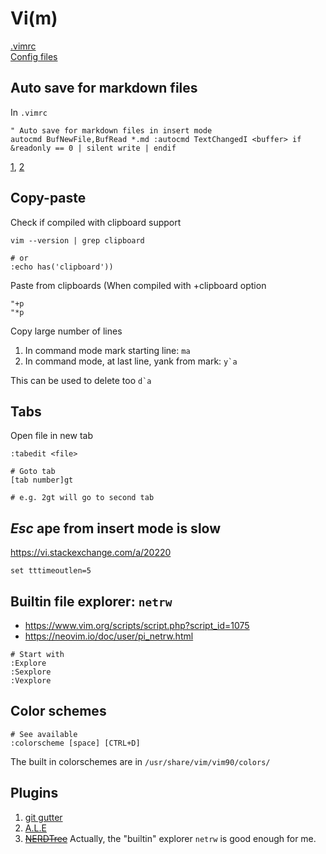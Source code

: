 # Vi(m)

[.vimrc](https://github.com/kghose/linux/blob/main/.vimrc)  
[Config files](https://github.com/kghose/linux/blob/main/.vim)

## Auto save for markdown files

In `.vimrc`
```
" Auto save for markdown files in insert mode
autocmd BufNewFile,BufRead *.md :autocmd TextChangedI <buffer> if &readonly == 0 | silent write | endif
```

[1](https://stackoverflow.com/a/60095826), 
[2](https://stackoverflow.com/a/63589188)


## Copy-paste

Check if compiled with clipboard support
```
vim --version | grep clipboard

# or
:echo has('clipboard'))
```

Paste from clipboards (When compiled with +clipboard option
```
"+p
"*p
```

Copy large number of lines

1. In command mode mark starting line: `ma`
1. In command mode, at last line, yank from mark: ``y`a``

This can be used to delete too ``d`a``


## Tabs
Open file in new tab
```
:tabedit <file>
```

```
# Goto tab
[tab number]gt

# e.g. 2gt will go to second tab  
```

## _Esc_ ape from insert mode is slow

https://vi.stackexchange.com/a/20220
```
set tttimeoutlen=5
```


## Builtin file explorer: `netrw`

- https://www.vim.org/scripts/script.php?script_id=1075
- https://neovim.io/doc/user/pi_netrw.html

```
# Start with
:Explore
:Sexplore
:Vexplore
```

## Color schemes
```
# See available
:colorscheme [space] [CTRL+D]
```

The built in colorschemes are in `/usr/share/vim/vim90/colors/`



## Plugins
1. [git gutter](https://github.com/airblade/vim-gitgutter)
2. [A.L.E](https://github.com/dense-analysis/ale)
3. ~~[NERDTree](https://github.com/preservim/nerdtree)~~ 
Actually, the "builtin" explorer `netrw` is good enough for me.
